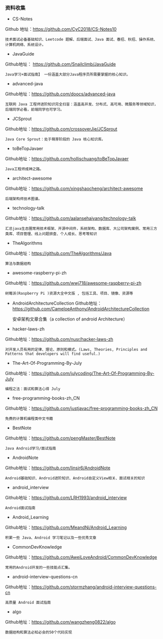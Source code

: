 ### 资料收集


- CS-Notes

Github 地址：https://github.com/CyC2018/CS-Notes10

    技术面试必备基础知识、Leetcode 题解、后端面试、Java 面试、春招、秋招、操作系统、计算机网络、系统设计。

- JavaGuide

Github地址： https://github.com/Snailclimb/JavaGuide

    Java学习+面试指南】 一份涵盖大部分Java程序员所需要掌握的核心知识。

- advanced-java

Github地址：https://github.com/doocs/advanced-java

    互联网 Java 工程师进阶知识完全扫盲：涵盖高并发、分布式、高可用、微服务等领域知识，后端同学必看，前端同学也可学习。

- JCSprout

Github地址：https://github.com/crossoverJie/JCSprout

    Java Core Sprout：处于萌芽阶段的 Java 核心知识库。


- toBeTopJavaer

Github地址：https://github.com/hollischuang/toBeTopJavaer

    Java工程师成神之路。

- architect-awesome

Github地址：https://github.com/xingshaocheng/architect-awesome

    后端架构师技术图谱。

- technology-talk

Github地址：https://github.com/aalansehaiyang/technology-talk

    汇总java生态圈常用技术框架、开源中间件，系统架构、数据库、大公司架构案例、常用三方类库、项目管理、线上问题排查、个人成长、思考等知识

- TheAlgorithms

Github地址：https://github.com/TheAlgorithms/Java

    算法与数据结构

- awesome-raspberry-pi-zh

Github地址：https://github.com/wwj718/awesome-raspberry-pi-zh

    树莓派(Raspberry Pi )资源大全中文版 , 包括工具、项目、镜像、资源等


- AndroidArchitectureCollection
Github地址：https://github.com/CameloeAnthony/AndroidArchitectureCollection

    安卓架构文章合集（a collection of android Architecture）

- hacker-laws-zh

Github地址：https://github.com/nusr/hacker-laws-zh

    对开发人员有用的定律、理论、原则和模式。(Laws, Theories, Principles and Patterns that developers will find useful.)

- The-Art-Of-Programming-By-July

Github地址：https://github.com/julycoding/The-Art-Of-Programming-By-July

    编程之法：面试和算法心得 July

- free-programming-books-zh_CN

Github地址：https://github.com/justjavac/free-programming-books-zh_CN

    免费的计算机编程类中文书籍

- BestNote

Github地址：https://github.com/pengMaster/BestNote

    Java Android学习/面试指南

- AndroidNote

Github地址：https://github.com/linsir6/AndroidNote
    
    Android基础知识、Android进阶知识、Android自定义View相关、面试相关的知识

- android_interview

Github地址：https://github.com/LRH1993/android_interview

    Android面试指南

- Android_Learning

Github地址：https://github.com/MeandNi/Android_Learning

    积累一些 Java、Android 学习笔记以及一些优秀文章

- CommonDevKnowledge

Github地址：https://github.com/AweiLoveAndroid/CommonDevKnowledge

    常用的Android开发的一些技能点汇集。
    

- android-interview-questions-cn

Github地址：https://github.com/stormzhang/android-interview-questions-cn

    高质量 Android 面试指南

- algo

Github地址：https://github.com/wangzheng0822/algo

    数据结构和算法必知必会的50个代码实现


